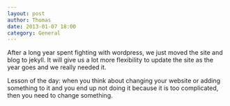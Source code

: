 ```yaml
---
layout: post
author: Thomas
date: 2013-01-07 18:00
category: General
---
```


After a long year spent fighting with wordpress, we just moved the site and blog to jekyll. It will give us a lot more flexibility to update the site as the year goes and we really needed it.

Lesson of the day: when you think about changing your website or adding something to it and you end up not doing it because it is too complicated, then you need to change something.
